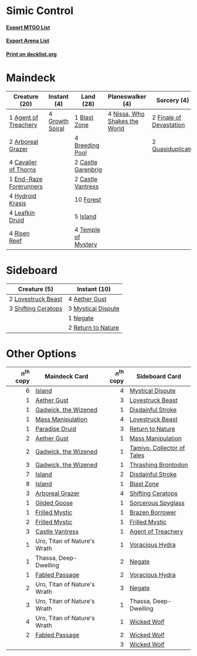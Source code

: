 # Simic Control

#### [Export MTGO List](../collection/Simic%20Control/Simic%20Control.txt)
#### [Export Arena List](../collection/Simic%20Control/Simic%20Control_arena.txt)
#### [Print on decklist.org](http://decklist.org/?deckmain=1%09Agent%20of%20Treachery%0A2%09Arboreal%20Grazer%0A1%09Blast%20Zone%0A4%09Breeding%20Pool%0A2%09Castle%20Garenbrig%0A2%09Castle%20Vantress%0A4%09Cavalier%20of%20Thorns%0A1%09End-Raze%20Forerunners%0A2%09Finale%20of%20Devastation%0A10%09Forest%0A4%09Growth%20Spiral%0A4%09Hydroid%20Krasis%0A5%09Island%0A4%09Leafkin%20Druid%0A4%09Nissa,%20Who%20Shakes%20the%20World%0A2%09Quasiduplicate%0A4%09Risen%20Reef%0A4%09Temple%20of%20Mystery&deckside=4%09Aether%20Gust%0A2%09Lovestruck%20Beast%0A3%09Mystical%20Dispute%0A1%09Negate%0A2%09Return%20to%20Nature%0A3%09Shifting%20Ceratops)
# Maindeck

|                                          Creature (20)                                          |                                       Instant (4)                                        |                                          Land (28)                                           |                                            Planeswalker (4)                                            |                                           Sorcery (4)                                            |
|-------------------------------------------------------------------------------------------------|------------------------------------------------------------------------------------------|----------------------------------------------------------------------------------------------|--------------------------------------------------------------------------------------------------------|--------------------------------------------------------------------------------------------------|
|1 [Agent of Treachery](http://gatherer.wizards.com/Pages/Card/Details.aspx?multiverseid=466797)  |4 [Growth Spiral](http://gatherer.wizards.com/Pages/Card/Details.aspx?multiverseid=457322)|1 [Blast Zone](http://gatherer.wizards.com/Pages/Card/Details.aspx?multiverseid=461171)       |4 [Nissa, Who Shakes the World](http://gatherer.wizards.com/Pages/Card/Details.aspx?multiverseid=461096)|2 [Finale of Devastation](http://gatherer.wizards.com/Pages/Card/Details.aspx?multiverseid=461087)|
|2 [Arboreal Grazer](http://gatherer.wizards.com/Pages/Card/Details.aspx?multiverseid=461076)     |                                                                                          |4 [Breeding Pool](http://gatherer.wizards.com/Pages/Card/Details.aspx?multiverseid=97088)     |                                                                                                        |2 [Quasiduplicate](http://gatherer.wizards.com/Pages/Card/Details.aspx?multiverseid=452801)       |
|4 [Cavalier of Thorns](http://gatherer.wizards.com/Pages/Card/Details.aspx?multiverseid=466921)  |                                                                                          |2 [Castle Garenbrig](http://gatherer.wizards.com/Pages/Card/Details.aspx?multiverseid=473202) |                                                                                                        |                                                                                                  |
|1 [End-Raze Forerunners](http://gatherer.wizards.com/Pages/Card/Details.aspx?multiverseid=457268)|                                                                                          |2 [Castle Vantress](http://gatherer.wizards.com/Pages/Card/Details.aspx?multiverseid=473204)  |                                                                                                        |                                                                                                  |
|4 [Hydroid Krasis](http://gatherer.wizards.com/Pages/Card/Details.aspx?multiverseid=457327)      |                                                                                          |10 [Forest](http://gatherer.wizards.com/Pages/Card/Details.aspx?multiverseid=439860)          |                                                                                                        |                                                                                                  |
|4 [Leafkin Druid](http://gatherer.wizards.com/Pages/Card/Details.aspx?multiverseid=466932)       |                                                                                          |5 [Island](http://gatherer.wizards.com/Pages/Card/Details.aspx?multiverseid=439857)           |                                                                                                        |                                                                                                  |
|4 [Risen Reef](http://gatherer.wizards.com/Pages/Card/Details.aspx?multiverseid=466971)          |                                                                                          |4 [Temple of Mystery](http://gatherer.wizards.com/Pages/Card/Details.aspx?multiverseid=373571)|                                                                                                        |                                                                                                  |


# Sideboard

|                                         Creature (5)                                         |                                        Instant (10)                                         |
|----------------------------------------------------------------------------------------------|---------------------------------------------------------------------------------------------|
|2 [Lovestruck Beast](http://gatherer.wizards.com/Pages/Card/Details.aspx?multiverseid=473127) |4 [Aether Gust](http://gatherer.wizards.com/Pages/Card/Details.aspx?multiverseid=466796)     |
|3 [Shifting Ceratops](http://gatherer.wizards.com/Pages/Card/Details.aspx?multiverseid=466948)|3 [Mystical Dispute](http://gatherer.wizards.com/Pages/Card/Details.aspx?multiverseid=473020)|
|                                                                                              |1 [Negate](http://gatherer.wizards.com/Pages/Card/Details.aspx?multiverseid=423707)          |
|                                                                                              |2 [Return to Nature](http://gatherer.wizards.com/Pages/Card/Details.aspx?multiverseid=461102)|


# Other Options

|*n*<sup>th</sup> copy|                                         Maindeck Card                                         |*n*<sup>th</sup> copy|                                           Sideboard Card                                            |
|--------------------:|-----------------------------------------------------------------------------------------------|--------------------:|-----------------------------------------------------------------------------------------------------|
|                    6|[Island](http://gatherer.wizards.com/Pages/Card/Details.aspx?multiverseid=439857)              |                    4|[Mystical Dispute](http://gatherer.wizards.com/Pages/Card/Details.aspx?multiverseid=473020)          |
|                    1|[Aether Gust](http://gatherer.wizards.com/Pages/Card/Details.aspx?multiverseid=466796)         |                    3|[Lovestruck Beast](http://gatherer.wizards.com/Pages/Card/Details.aspx?multiverseid=473127)          |
|                    1|[Gadwick, the Wizened](http://gatherer.wizards.com/Pages/Card/Details.aspx?multiverseid=473010)|                    1|[Disdainful Stroke](http://gatherer.wizards.com/Pages/Card/Details.aspx?multiverseid=420705)         |
|                    1|[Mass Manipulation](http://gatherer.wizards.com/Pages/Card/Details.aspx?multiverseid=457186)   |                    4|[Lovestruck Beast](http://gatherer.wizards.com/Pages/Card/Details.aspx?multiverseid=473127)          |
|                    1|[Paradise Druid](http://gatherer.wizards.com/Pages/Card/Details.aspx?multiverseid=461098)      |                    3|[Return to Nature](http://gatherer.wizards.com/Pages/Card/Details.aspx?multiverseid=461102)          |
|                    2|[Aether Gust](http://gatherer.wizards.com/Pages/Card/Details.aspx?multiverseid=466796)         |                    1|[Mass Manipulation](http://gatherer.wizards.com/Pages/Card/Details.aspx?multiverseid=457186)         |
|                    2|[Gadwick, the Wizened](http://gatherer.wizards.com/Pages/Card/Details.aspx?multiverseid=473010)|                    1|[Tamiyo, Collector of Tales](http://gatherer.wizards.com/Pages/Card/Details.aspx?multiverseid=461147)|
|                    3|[Gadwick, the Wizened](http://gatherer.wizards.com/Pages/Card/Details.aspx?multiverseid=473010)|                    1|[Thrashing Brontodon](http://gatherer.wizards.com/Pages/Card/Details.aspx?multiverseid=456570)       |
|                    7|[Island](http://gatherer.wizards.com/Pages/Card/Details.aspx?multiverseid=439857)              |                    2|[Disdainful Stroke](http://gatherer.wizards.com/Pages/Card/Details.aspx?multiverseid=420705)         |
|                    8|[Island](http://gatherer.wizards.com/Pages/Card/Details.aspx?multiverseid=439857)              |                    1|[Blast Zone](http://gatherer.wizards.com/Pages/Card/Details.aspx?multiverseid=461171)                |
|                    3|[Arboreal Grazer](http://gatherer.wizards.com/Pages/Card/Details.aspx?multiverseid=461076)     |                    4|[Shifting Ceratops](http://gatherer.wizards.com/Pages/Card/Details.aspx?multiverseid=466948)         |
|                    1|[Gilded Goose](http://gatherer.wizards.com/Pages/Card/Details.aspx?multiverseid=473122)        |                    1|[Sorcerous Spyglass](http://gatherer.wizards.com/Pages/Card/Details.aspx?multiverseid=435407)        |
|                    1|[Frilled Mystic](http://gatherer.wizards.com/Pages/Card/Details.aspx?multiverseid=457318)      |                    1|[Brazen Borrower](http://gatherer.wizards.com/Pages/Card/Details.aspx?multiverseid=473001)           |
|                    2|[Frilled Mystic](http://gatherer.wizards.com/Pages/Card/Details.aspx?multiverseid=457318)      |                    1|[Frilled Mystic](http://gatherer.wizards.com/Pages/Card/Details.aspx?multiverseid=457318)            |
|                    3|[Castle Vantress](http://gatherer.wizards.com/Pages/Card/Details.aspx?multiverseid=473204)     |                    1|[Agent of Treachery](http://gatherer.wizards.com/Pages/Card/Details.aspx?multiverseid=466797)        |
|                    1|Uro, Titan of Nature's Wrath                                                                   |                    1|[Voracious Hydra](http://gatherer.wizards.com/Pages/Card/Details.aspx?multiverseid=466954)           |
|                    1|Thassa, Deep-Dwelling                                                                          |                    2|[Negate](http://gatherer.wizards.com/Pages/Card/Details.aspx?multiverseid=423707)                    |
|                    1|[Fabled Passage](http://gatherer.wizards.com/Pages/Card/Details.aspx?multiverseid=473206)      |                    2|[Voracious Hydra](http://gatherer.wizards.com/Pages/Card/Details.aspx?multiverseid=466954)           |
|                    2|Uro, Titan of Nature's Wrath                                                                   |                    3|[Negate](http://gatherer.wizards.com/Pages/Card/Details.aspx?multiverseid=423707)                    |
|                    3|Uro, Titan of Nature's Wrath                                                                   |                    1|Thassa, Deep-Dwelling                                                                                |
|                    4|Uro, Titan of Nature's Wrath                                                                   |                    1|[Wicked Wolf](http://gatherer.wizards.com/Pages/Card/Details.aspx?multiverseid=473143)               |
|                    2|[Fabled Passage](http://gatherer.wizards.com/Pages/Card/Details.aspx?multiverseid=473206)      |                    2|[Wicked Wolf](http://gatherer.wizards.com/Pages/Card/Details.aspx?multiverseid=473143)               |
|                     |                                                                                               |                    3|[Wicked Wolf](http://gatherer.wizards.com/Pages/Card/Details.aspx?multiverseid=473143)               |

